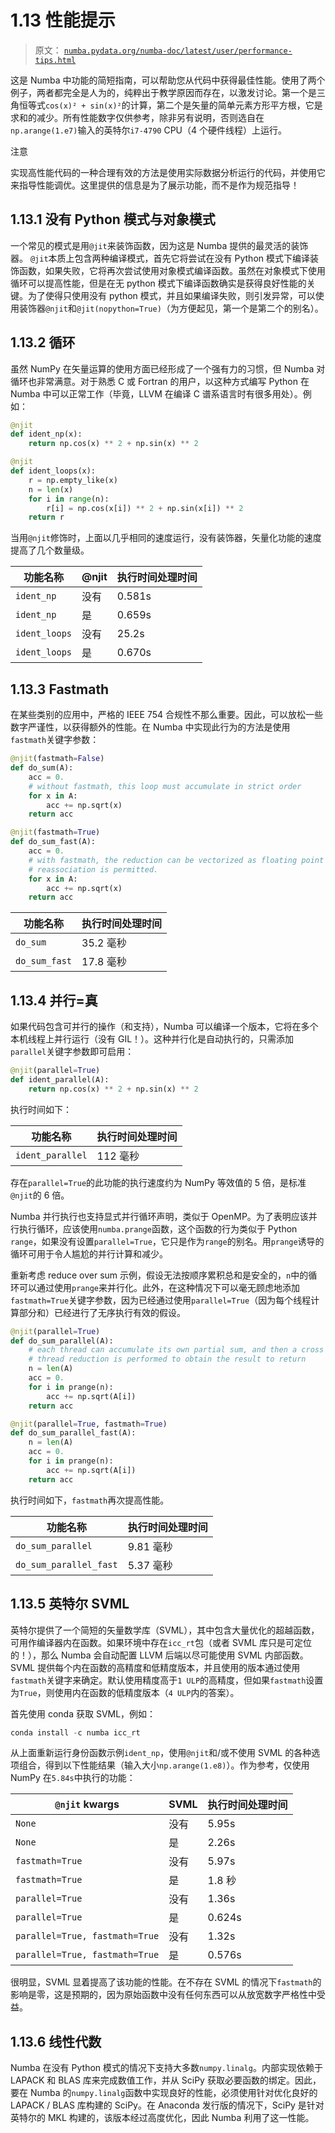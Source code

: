 # 1.13 性能提示

> 原文： [`numba.pydata.org/numba-doc/latest/user/performance-tips.html`](http://numba.pydata.org/numba-doc/latest/user/performance-tips.html)

这是 Numba 中功能的简短指南，可以帮助您从代码中获得最佳性能。使用了两个例子，两者都完全是人为的，纯粹出于教学原因而存在，以激发讨论。第一个是三角恒等式`cos(x)² + sin(x)²`的计算，第二个是矢量的简单元素方形平方根，它是求和的减少。所有性能数字仅供参考，除非另有说明，否则选自在`np.arange(1.e7)`输入的英特尔`i7-4790` CPU（4 个硬件线程）上运行。

注意

实现高性能代码的一种合理有效的方法是使用实​​际数据分析运行的代码，并使用它来指导性能调优。这里提供的信息是为了展示功能，而不是作为规范指导！

## 1.13.1 没有 Python 模式与对象模式

一个常见的模式是用`@jit`来装饰函数，因为这是 Numba 提供的最灵活的装饰器。 `@jit`本质上包含两种编译模式，首先它将尝试在没有 Python 模式下编译装饰函数，如果失败，它将再次尝试使用对象模式编译函数。虽然在对象模式下使用循环可以提高性能，但是在无 python 模式下编译函数确实是获得良好性能的关键。为了使得只使用没有 python 模式，并且如果编译失败，则引发异常，可以使用装饰器`@njit`和`@jit(nopython=True)`（为方便起见，第一个是第二个的别名）。

## 1.13.2 循环

虽然 NumPy 在矢量运算的使用方面已经形成了一个强有力的习惯，但 Numba 对循环也非常满意。对于熟悉 C 或 Fortran 的用户，以这种方式编写 Python 在 Numba 中可以正常工作（毕竟，LLVM 在编译 C 谱系语言时有很多用处）。例如：

```py
@njit
def ident_np(x):
    return np.cos(x) ** 2 + np.sin(x) ** 2

@njit
def ident_loops(x):
    r = np.empty_like(x)
    n = len(x)
    for i in range(n):
        r[i] = np.cos(x[i]) ** 2 + np.sin(x[i]) ** 2
    return r

```

当用`@njit`修饰时，上面以几乎相同的速度运行，没有装饰器，矢量化功能的速度提高了几个数量级。

| 功能名称 | @njit | 执行时间处理时间 |
| --- | --- | --- |
| `ident_np` | 没有 | 0.581s |
| `ident_np` | 是 | 0.659s |
| `ident_loops` | 没有 | 25.2s |
| `ident_loops` | 是 | 0.670s |

## 1.13.3  Fastmath

在某些类别的应用中，严格的 IEEE 754 合规性不那么重要。因此，可以放松一些数字严谨性，以获得额外的性能。在 Numba 中实现此行为的方法是使用`fastmath`关键字参数：

```py
@njit(fastmath=False)
def do_sum(A):
    acc = 0.
    # without fastmath, this loop must accumulate in strict order
    for x in A:
        acc += np.sqrt(x)
    return acc

@njit(fastmath=True)
def do_sum_fast(A):
    acc = 0.
    # with fastmath, the reduction can be vectorized as floating point
    # reassociation is permitted.
    for x in A:
        acc += np.sqrt(x)
    return acc

```

| 功能名称 | 执行时间处理时间 |
| --- | --- |
| `do_sum` | 35.2 毫秒 |
| `do_sum_fast` | 17.8 毫秒 |

## 1.13.4 并行=真

如果代码包含可并行的操作（和支持），Numba 可以编译一个版本，它将在多个本机线程上并行运行（没有 GIL！）。这种并行化是自动执行的，只需添加`parallel`关键字参数即可启用：

```py
@njit(parallel=True)
def ident_parallel(A):
    return np.cos(x) ** 2 + np.sin(x) ** 2

```

执行时间如下：

| 功能名称 | 执行时间处理时间 |
| --- | --- |
| `ident_parallel` | 112 毫秒 |

存在`parallel=True`的此功能的执行速度约为 NumPy 等效值的 5 倍，是标准`@njit`的 6 倍。

Numba 并行执行也支持显式并行循环声明，类似于 OpenMP。为了表明应该并行执行循环，应该使用`numba.prange`函数，这个函数的行为类似于 Python `range`，如果没有设置`parallel=True`，它只是作为`range`的别名。用`prange`诱导的循环可用于令人尴尬的并行计算和减少。

重新考虑 reduce over sum 示例，假设无法按顺序累积总和是安全的，`n`中的循环可以通过使用`prange`来并行化。此外，在这种情况下可以毫无顾虑地添加`fastmath=True`关键字参数，因为已经通过使用`parallel=True`（因为每个线程计算部分和）已经进行了无序执行有效的假设。

```py
@njit(parallel=True)
def do_sum_parallel(A):
    # each thread can accumulate its own partial sum, and then a cross
    # thread reduction is performed to obtain the result to return
    n = len(A)
    acc = 0.
    for i in prange(n):
        acc += np.sqrt(A[i])
    return acc

@njit(parallel=True, fastmath=True)
def do_sum_parallel_fast(A):
    n = len(A)
    acc = 0.
    for i in prange(n):
        acc += np.sqrt(A[i])
    return acc

```

执行时间如下，`fastmath`再次提高性能。

| 功能名称 | 执行时间处理时间 |
| --- | --- |
| `do_sum_parallel` | 9.81 毫秒 |
| `do_sum_parallel_fast` | 5.37 毫秒 |

## 1.13.5 英特尔 SVML

英特尔提供了一个简短的矢量数学库（SVML），其中包含大量优化的超越函数，可用作编译器内在函数。如果环境中存在`icc_rt`包（或者 SVML 库只是可定位的！），那么 Numba 会自动配置 LLVM 后端以尽可能使用 SVML 内部函数。 SVML 提供每个内在函数的高精度和低精度版本，并且使用的版本通过使用`fastmath`关键字来确定。默认使用精度高于`1 ULP`的高精度，但如果`fastmath`设置为`True`，则使用内在函数的低精度版本（`4 ULP`内的答案）。

首先使用 conda 获取 SVML，例如：

```py
conda install -c numba icc_rt

```

从上面重新运行身份函数示例`ident_np`，使用`@njit`和/或不使用 SVML 的各种选项组合，得到以下性能结果（输入大小`np.arange(1.e8)`）。作为参考，仅使用 NumPy 在`5.84s`中执行的功能：

| `@njit` kwargs | SVML | 执行时间处理时间 |
| --- | --- | --- |
| `None` | 没有 | 5.95s |
| `None` | 是 | 2.26s |
| `fastmath=True` | 没有 | 5.97s |
| `fastmath=True` | 是 | 1.8 秒 |
| `parallel=True` | 没有 | 1.36s |
| `parallel=True` | 是 | 0.624s |
| `parallel=True, fastmath=True` | 没有 | 1.32s |
| `parallel=True, fastmath=True` | 是 | 0.576s |

很明显，SVML 显着提高了该功能的性能。在不存在 SVML 的情况下`fastmath`的影响是零，这是预期的，因为原始函数中没有任何东西可以从放宽数字严格性中受益。

## 1.13.6 线性代数

Numba 在没有 Python 模式的情况下支持大多数`numpy.linalg`。内部实现依赖于 LAPACK 和 BLAS 库来完成数值工作，并从 SciPy 获取必要函数的绑定。因此，要在 Numba 的`numpy.linalg`函数中实现良好的性能，必须使用针对优化良好的 LAPACK / BLAS 库构建的 SciPy。在 Anaconda 发行版的情况下，SciPy 是针对英特尔的 MKL 构建的，该版本经过高度优化，因此 Numba 利用了这一性能。